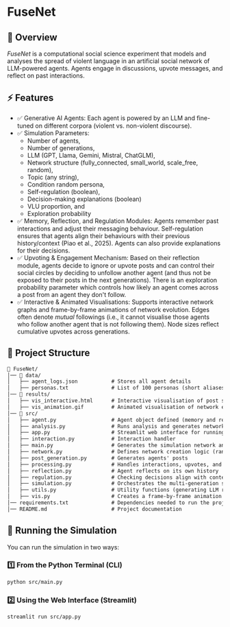 # FuseNet

## 📌 Overview
_FuseNet_ is a computational social science experiment that models and analyses the spread of violent language in an artificial social network of LLM-powered agents. Agents engage in discussions, upvote messages, and reflect on past interactions.

## ⚡ Features
- ✅ Generative AI Agents: Each agent is powered by an LLM and fine-tuned on different corpora (violent vs. non-violent discourse).
- ✅ Simulation Parameters: 
    - Number of agents, 
    - Number of generations, 
    - LLM (GPT, Llama, Gemini, Mistral, ChatGLM), 
    - Network structure (fully_connected, small_world, scale_free, random), 
    - Topic (any string), 
    - Condition random persona, 
    - Self-regulation (boolean),
    - Decision-making explanations (boolean)
    - VLU proportion, and 
    - Exploration probability
- ✅ Memory, Reflection, and Regulation Modules: Agents remember past interactions and adjust their messaging behaviour. Self-regulation ensures that agents align their behaviours with their previous history/context (Piao et al., 2025). Agents can also provide explanations for their decisions.
- ✅ Upvoting & Engagement Mechanism: Based on their reflection module, agents decide to ignore or upvote posts and can control their social circles by deciding to unfollow another agent (and thus not be exposed to their posts in the next generations). There is an exploration probability parameter which controls how likely an agent comes across a post from an agent they don't follow.
- ✅ Interactive & Animated Visualisations: Supports interactive network graphs and frame-by-frame animations of network evolution. Edges often denote _mutual_ followings (i.e., it cannot visualise those agents who follow another agent that is not following them). Node sizes reflect cumulative upvotes across generations.


## 📂 Project Structure

```md
📂 FuseNet/
│── 📂 data/
│   ├── agent_logs.json           # Stores all agent details
│   ├── personas.txt              # List of 100 personas (short aliases and emoji codes)
│── 📂 results/
│   ├── vis_interactive.html      # Interactive visualisation of post spread
│   ├── vis_animation.gif         # Animated visualisation of network evolution
│── 📂 src/
│   ├── agent.py                  # Agent object defined (memory and reflection modules)
│   ├── analysis.py               # Runs analysis and generates network visualisations
│   ├── app.py                    # Streamlit web interface for running simulations
│   ├── interaction.py            # Interaction handler
│   ├── main.py                   # Generates the simulation network and runs simulation
│   ├── network.py                # Defines network creation logic (random, small-world, scale-free, etc.)
│   ├── post_generation.py        # Generates agents' posts
│   ├── processing.py             # Handles interactions, upvotes, and unfollows in simulation
│   ├── reflection.py             # Agent reflects on its own history
│   ├── regulation.py             # Checking decisions align with context provided
│   ├── simulation.py             # Orchestrates the multi-generation simulation process
│   ├── utils.py                  # Utility functions (generating LLM responses)
│   ├── vis.py                    # Creates a frame-by-frame animation of the network evolution
│── requirements.txt              # Dependencies needed to run the project
│── README.md                     # Project documentation
```


## 🚀 Running the Simulation

You can run the simulation in two ways:

### 1️⃣ From the Python Terminal (CLI)

```bash
python src/main.py
```

### 2️⃣ Using the Web Interface (Streamlit)

```bash
streamlit run src/app.py
```
